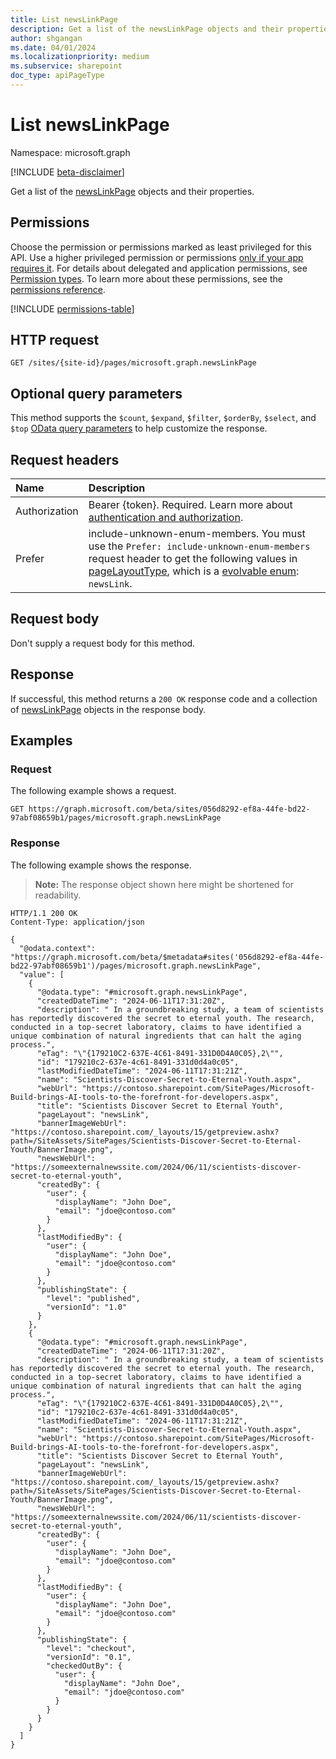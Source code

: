 ```yaml
---
title: List newsLinkPage
description: Get a list of the newsLinkPage objects and their properties.
author: shgangan
ms.date: 04/01/2024
ms.localizationpriority: medium
ms.subservice: sharepoint
doc_type: apiPageType
---
```


# List newsLinkPage

Namespace: microsoft.graph

[!INCLUDE [beta-disclaimer](../../includes/beta-disclaimer.md)]

Get a list of the [newsLinkPage](../resources/newslinkpage.md) objects and their properties.

## Permissions

Choose the permission or permissions marked as least privileged for this API. Use a higher privileged permission or permissions [only if your app requires it](/graph/permissions-overview#best-practices-for-using-microsoft-graph-permissions). For details about delegated and application permissions, see [Permission types](/graph/permissions-overview#permission-types). To learn more about these permissions, see the [permissions reference](/graph/permissions-reference).

<!-- {
  "blockType": "permissions",
  "name": "newslinkpage-list-permissions"
}
-->
[!INCLUDE [permissions-table](../includes/permissions/newslinkpage-list-permissions.md)]

## HTTP request

<!-- {
  "blockType": "ignored"
}
-->
```http
GET /sites/{site-id}/pages/microsoft.graph.newsLinkPage
```

## Optional query parameters

This method supports the `$count`, `$expand`, `$filter`, `$orderBy`, `$select`, and `$top` [OData query parameters](/graph/query-parameters) to help customize the response.

## Request headers

|Name|Description|
|:---|:---|
|Authorization|Bearer {token}. Required. Learn more about [authentication and authorization](/graph/auth/auth-concepts).|
|Prefer | include-unknown-enum-members. You must use the `Prefer: include-unknown-enum-members` request header to get the following values in [pageLayoutType](../resources/basesitepage.md#pagelayouttype-values), which is a [evolvable enum](/graph/best-practices-concept#handling-future-members-in-evolvable-enumerations): `newsLink`. |

## Request body

Don't supply a request body for this method.

## Response

If successful, this method returns a `200 OK` response code and a collection of [newsLinkPage](../resources/newslinkpage.md) objects in the response body.

## Examples

### Request

The following example shows a request.
<!-- {
  "blockType": "request",
  "name": "list_newslinkpage"
}
-->
``` http
GET https://graph.microsoft.com/beta/sites/056d8292-ef8a-44fe-bd22-97abf08659b1/pages/microsoft.graph.newsLinkPage
```

### Response

The following example shows the response.
>**Note:** The response object shown here might be shortened for readability.
<!-- {
  "blockType": "response",
  "truncated": true,
  "@odata.type": "Collection(microsoft.graph.newsLinkPage)"
}
-->
``` http
HTTP/1.1 200 OK
Content-Type: application/json

{
  "@odata.context": "https://graph.microsoft.com/beta/$metadata#sites('056d8292-ef8a-44fe-bd22-97abf08659b1')/pages/microsoft.graph.newsLinkPage",
  "value": [
    {
      "@odata.type": "#microsoft.graph.newsLinkPage",
      "createdDateTime": "2024-06-11T17:31:20Z",
      "description": " In a groundbreaking study, a team of scientists has reportedly discovered the secret to eternal youth. The research, conducted in a top-secret laboratory, claims to have identified a unique combination of natural ingredients that can halt the aging process.",
      "eTag": "\"{179210C2-637E-4C61-8491-331D0D4A0C05},2\"",
      "id": "179210c2-637e-4c61-8491-331d0d4a0c05",
      "lastModifiedDateTime": "2024-06-11T17:31:21Z",
      "name": "Scientists-Discover-Secret-to-Eternal-Youth.aspx",
      "webUrl": "https://contoso.sharepoint.com/SitePages/Microsoft-Build-brings-AI-tools-to-the-forefront-for-developers.aspx",
      "title": "Scientists Discover Secret to Eternal Youth",
      "pageLayout": "newsLink",
      "bannerImageWebUrl": "https://contoso.sharepoint.com/_layouts/15/getpreview.ashx?path=/SiteAssets/SitePages/Scientists-Discover-Secret-to-Eternal-Youth/BannerImage.png",
      "newsWebUrl": "https://someexternalnewssite.com/2024/06/11/scientists-discover-secret-to-eternal-youth",
      "createdBy": {
        "user": {
          "displayName": "John Doe",
          "email": "jdoe@contoso.com"
        }
      },
      "lastModifiedBy": {
        "user": {
          "displayName": "John Doe",
          "email": "jdoe@contoso.com"
        }
      },
      "publishingState": {
        "level": "published",
        "versionId": "1.0"
      }
    },
    {
      "@odata.type": "#microsoft.graph.newsLinkPage",
      "createdDateTime": "2024-06-11T17:31:20Z",
      "description": " In a groundbreaking study, a team of scientists has reportedly discovered the secret to eternal youth. The research, conducted in a top-secret laboratory, claims to have identified a unique combination of natural ingredients that can halt the aging process.",
      "eTag": "\"{179210C2-637E-4C61-8491-331D0D4A0C05},2\"",
      "id": "179210c2-637e-4c61-8491-331d0d4a0c05",
      "lastModifiedDateTime": "2024-06-11T17:31:21Z",
      "name": "Scientists-Discover-Secret-to-Eternal-Youth.aspx",
      "webUrl": "https://contoso.sharepoint.com/SitePages/Microsoft-Build-brings-AI-tools-to-the-forefront-for-developers.aspx",
      "title": "Scientists Discover Secret to Eternal Youth",
      "pageLayout": "newsLink",
      "bannerImageWebUrl": "https://contoso.sharepoint.com/_layouts/15/getpreview.ashx?path=/SiteAssets/SitePages/Scientists-Discover-Secret-to-Eternal-Youth/BannerImage.png",
      "newsWebUrl": "https://someexternalnewssite.com/2024/06/11/scientists-discover-secret-to-eternal-youth",
      "createdBy": {
        "user": {
          "displayName": "John Doe",
          "email": "jdoe@contoso.com"
        }
      },
      "lastModifiedBy": {
        "user": {
          "displayName": "John Doe",
          "email": "jdoe@contoso.com"
        }
      },
      "publishingState": {
        "level": "checkout",
        "versionId": "0.1",
        "checkedOutBy": {
          "user": {
            "displayName": "John Doe",
            "email": "jdoe@contoso.com"
          }
        }
      }
    }
  ]
}
```

